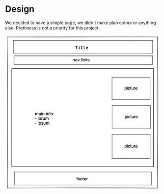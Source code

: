# Design

We decided to have a simple page, we didn't make plan colors or anything else.
Prettiness is not a priority for this project.

![alt](/public/treesdesigen.webp)
